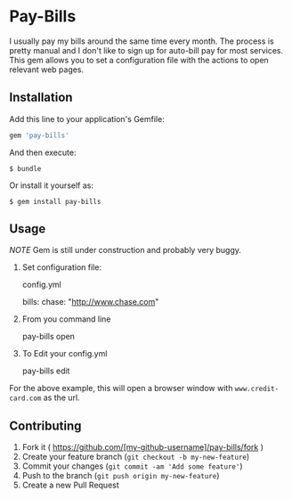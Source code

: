 # Pay-Bills

I usually pay my bills around the same time every month. The process is pretty manual and I don't like to sign up for auto-bill pay for most services. This gem allows you to set a configuration file with the actions to open relevant web pages.

## Installation

Add this line to your application's Gemfile:

```ruby
gem 'pay-bills'
```

And then execute:

    $ bundle

Or install it yourself as:

    $ gem install pay-bills

## Usage

*NOTE* Gem is still under construction and probably very buggy.

1. Set configuration file:
    
    config.yml
    
    bills: 
      chase: "http://www.chase.com"

2. From you command line
    
    pay-bills open

3. To Edit your config.yml
    
    pay-bills edit

For the above example, this will open a browser window with `www.credit-card.com` as the url.

## Contributing

1. Fork it ( https://github.com/[my-github-username]/pay-bills/fork )
2. Create your feature branch (`git checkout -b my-new-feature`)
3. Commit your changes (`git commit -am 'Add some feature'`)
4. Push to the branch (`git push origin my-new-feature`)
5. Create a new Pull Request
